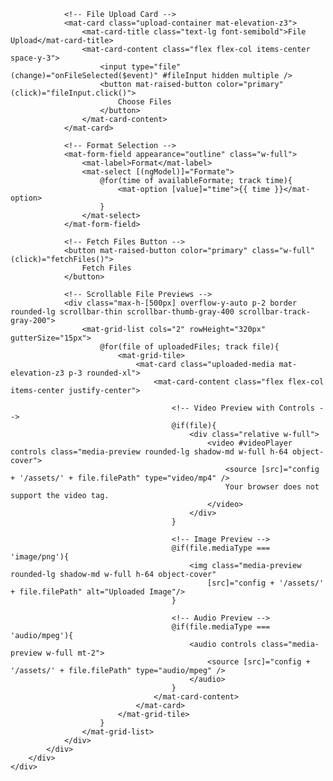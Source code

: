 <div class="flex min-w-0 flex-auto flex-col">
    <div class="flex-auto p-6 sm:p-10">
        <div class="h-400 max-h-400 min-h-400 rounded-2xl border-2 border-dashed border-gray-300">
            <div class="space-y-5 bg-white w-full shadow-lg p-6 rounded-xl">

                <!-- File Upload Card -->
                <mat-card class="upload-container mat-elevation-z3">
                    <mat-card-title class="text-lg font-semibold">File Upload</mat-card-title>
                    <mat-card-content class="flex flex-col items-center space-y-3">
                        <input type="file" (change)="onFileSelected($event)" #fileInput hidden multiple />
                        <button mat-raised-button color="primary" (click)="fileInput.click()">
                            Choose Files
                        </button>
                    </mat-card-content>
                </mat-card>

                <!-- Format Selection -->
                <mat-form-field appearance="outline" class="w-full">
                    <mat-label>Format</mat-label>
                    <mat-select [(ngModel)]="Formate">
                        @for(time of availableFormate; track time){
                            <mat-option [value]="time">{{ time }}</mat-option>
                        }
                    </mat-select>
                </mat-form-field>

                <!-- Fetch Files Button -->
                <button mat-raised-button color="primary" class="w-full" (click)="fetchFiles()">
                    Fetch Files
                </button>

                <!-- Scrollable File Previews -->
                <div class="max-h-[500px] overflow-y-auto p-2 border rounded-lg scrollbar-thin scrollbar-thumb-gray-400 scrollbar-track-gray-200">
                    <mat-grid-list cols="2" rowHeight="320px" gutterSize="15px">
                        @for(file of uploadedFiles; track file){
                            <mat-grid-tile>
                                <mat-card class="uploaded-media mat-elevation-z3 p-3 rounded-xl">
                                    <mat-card-content class="flex flex-col items-center justify-center">
                                        
                                        <!-- Video Preview with Controls -->
                                        @if(file){
                                            <div class="relative w-full">
                                                <video #videoPlayer controls class="media-preview rounded-lg shadow-md w-full h-64 object-cover">
                                                    <source [src]="config + '/assets/' + file.filePath" type="video/mp4" />
                                                    Your browser does not support the video tag.
                                                </video>
                                            </div>
                                        }

                                        <!-- Image Preview -->
                                        @if(file.mediaType === 'image/png'){
                                            <img class="media-preview rounded-lg shadow-md w-full h-64 object-cover"
                                                [src]="config + '/assets/' + file.filePath" alt="Uploaded Image"/>
                                        }

                                        <!-- Audio Preview -->
                                        @if(file.mediaType === 'audio/mpeg'){
                                            <audio controls class="media-preview w-full mt-2">
                                                <source [src]="config + '/assets/' + file.filePath" type="audio/mpeg" />
                                            </audio>
                                        }
                                    </mat-card-content>
                                </mat-card>
                            </mat-grid-tile>
                        }
                    </mat-grid-list>
                </div>                
            </div>
        </div>
    </div>
</div>
